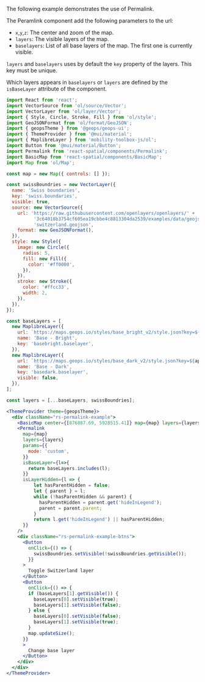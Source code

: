 
The following example demonstrates the use of Permalink.

The Peramlink component add the following parameters to the url:

- `x`,`y`,`z`: The center and zoom of the map.
- `layers`: The visible layers of the map.
- `baselayers`: List of all base layers of the map. The first one is currently visible.

`layers` and `baselayers` uses by default the `key` property of the layers. This key must be unique.

Which layers appears in `baselayers` or `layers` are defined by the `isBaseLayer` attribute of the component.

```jsx
import React from 'react';
import VectorSource from 'ol/source/Vector';
import VectorLayer from 'ol/layer/Vector';
import { Style, Circle, Stroke, Fill } from 'ol/style';
import GeoJSONFormat from 'ol/format/GeoJSON';
import { geopsTheme } from '@geops/geops-ui';
import { ThemeProvider } from '@mui/material';
import { MaplibreLayer } from 'mobility-toolbox-js/ol';
import Button from '@mui/material/Button';
import Permalink from 'react-spatial/components/Permalink';
import BasicMap from 'react-spatial/components/BasicMap';
import Map from 'ol/Map';

const map = new Map({ controls: [] });

const swissBoundries = new VectorLayer({
  name: 'Swiss boundaries',
  key: 'swiss.boundaries',
  visible: true,
  source: new VectorSource({
    url: 'https://raw.githubusercontent.com/openlayers/openlayers/' +
          '3c64018b3754cf605ea19cbbe4c8813304da2539/examples/data/geojson/' +
          'switzerland.geojson',
    format: new GeoJSONFormat(),
  }),
  style: new Style({
    image: new Circle({
      radius: 5,
      fill: new Fill({
        color: '#ff0000',
      }),
    }),
    stroke: new Stroke({
      color: '#ffcc33',
      width: 2,
    }),
  }),
});

const baseLayers = [
  new MaplibreLayer({
    url: `https://maps.geops.io/styles/base_bright_v2/style.json?key=${apiKey}`,
    name: 'Base - Bright',
    key: 'basebright.baselayer',
  }),
  new MaplibreLayer({
    url: `https://maps.geops.io/styles/base_dark_v2/style.json?key=${apiKey}`,
    name: 'Base - Dark',
    key: 'basedark.baselayer',
    visible: false,
  }),
];

const layers = [...baseLayers, swissBoundries];

<ThemeProvider theme={geopsTheme}>
  <div className="rs-permalink-example">
    <BasicMap center={[876887.69, 5928515.41]} map={map} layers={layers} tabIndex={0} zoom={5} />
    <Permalink
      map={map}
      layers={layers}
      params={{
        mode: 'custom',
      }}
      isBaseLayer={l=>{
        return baseLayers.includes(l);
      }}
      isLayerHidden={l => {
          let hasParentHidden = false;
          let { parent } = l;
          while (!hasParentHidden && parent) {
            hasParentHidden = parent.get('hideInLegend');
            parent = parent.parent;
          }        
          return l.get('hideInLegend') || hasParentHidden;
      }}
    />
    <div className="rs-permalink-example-btns">
      <Button
        onClick={() => {
          swissBoundries.setVisible(!swissBoundries.getVisible());
        }}
      >
        Toggle Switzerland layer
      </Button>
      <Button
        onClick={() => {
        if (baseLayers[1].getVisible()) {
          baseLayers[0].setVisible(true);
          baseLayers[1].setVisible(false);
        } else {
          baseLayers[0].setVisible(false);
          baseLayers[1].setVisible(true);
        }
        map.updateSize();
      }}
      >
        Change base layer
      </Button>
    </div>
  </div>
</ThemeProvider>
```
